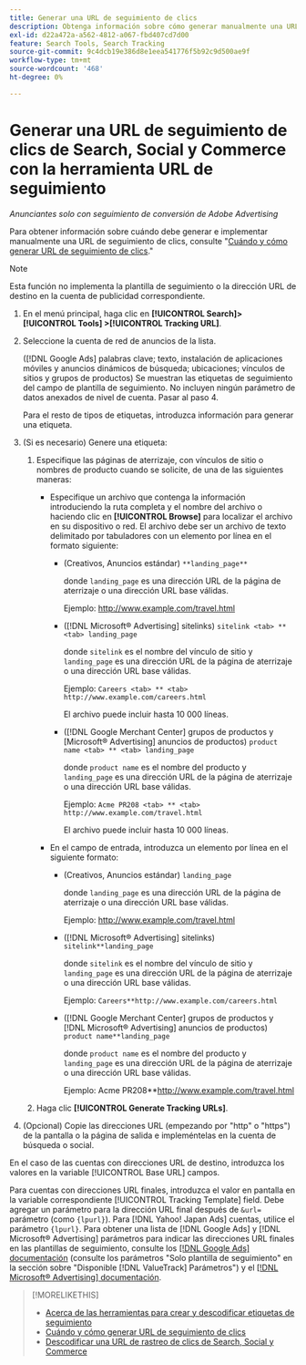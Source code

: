 ```yaml
---
title: Generar una URL de seguimiento de clics
description: Obtenga información sobre cómo generar manualmente una URL de seguimiento de clics de Search, Social y Commerce.
exl-id: d22a472a-a562-4812-a067-fbd407cd7d00
feature: Search Tools, Search Tracking
source-git-commit: 9c4dcb19e386d8e1eea541776f5b92c9d500ae9f
workflow-type: tm+mt
source-wordcount: '468'
ht-degree: 0%

---
```


# Generar una URL de seguimiento de clics de Search, Social y Commerce con la herramienta URL de seguimiento

*Anunciantes solo con seguimiento de conversión de Adobe Advertising*

Para obtener información sobre cuándo debe generar e implementar manualmente una URL de seguimiento de clics, consulte &quot;[Cuándo y cómo generar URL de seguimiento de clics](/help/search-social-commerce/tracking/click-tracking-ways-to-generate.md).&quot;

>[!NOTE]
>
>Esta función no implementa la plantilla de seguimiento o la dirección URL de destino en la cuenta de publicidad correspondiente.

1. En el menú principal, haga clic en **[!UICONTROL Search]> [!UICONTROL Tools] >[!UICONTROL Tracking URL]**.

1. Seleccione la cuenta de red de anuncios de la lista.

   ([!DNL Google Ads] palabras clave; texto, instalación de aplicaciones móviles y anuncios dinámicos de búsqueda; ubicaciones; vínculos de sitios y grupos de productos) Se muestran las etiquetas de seguimiento del campo de plantilla de seguimiento. No incluyen ningún parámetro de datos anexados de nivel de cuenta. Pasar al paso 4.

   Para el resto de tipos de etiquetas, introduzca información para generar una etiqueta.

1. (Si es necesario) Genere una etiqueta:

   1. Especifique las páginas de aterrizaje, con vínculos de sitio o nombres de producto cuando se solicite, de una de las siguientes maneras:

      * Especifique un archivo que contenga la información introduciendo la ruta completa y el nombre del archivo o haciendo clic en **[!UICONTROL Browse]** para localizar el archivo en su dispositivo o red. El archivo debe ser un archivo de texto delimitado por tabuladores con un elemento por línea en el formato siguiente:

         * (Creativos, Anuncios estándar) `**landing_page**`

           donde `landing_page` es una dirección URL de la página de aterrizaje o una dirección URL base válidas.

           Ejemplo: http://www.example.com/travel.html

         * ([!DNL Microsoft® Advertising] sitelinks) `sitelink <tab> ** <tab> landing_page`

           donde `sitelink` es el nombre del vínculo de sitio y `landing_page` es una dirección URL de la página de aterrizaje o una dirección URL base válidas.

           Ejemplo: `Careers <tab> ** <tab> http://www.example.com/careers.html`

           El archivo puede incluir hasta 10 000 líneas.

         * ([!DNL Google Merchant Center] grupos de productos y [Microsoft® Advertising] anuncios de productos) `product name <tab> ** <tab> landing_page`

           donde `product name` es el nombre del producto y `landing_page` es una dirección URL de la página de aterrizaje o una dirección URL base válidas.

           Ejemplo: `Acme PR208 <tab> ** <tab> http://www.example.com/travel.html`

           El archivo puede incluir hasta 10 000 líneas.

      * En el campo de entrada, introduzca un elemento por línea en el siguiente formato:

         * (Creativos, Anuncios estándar) `landing_page`

           donde `landing_page` es una dirección URL de la página de aterrizaje o una dirección URL base válidas.

           Ejemplo: http://www.example.com/travel.html

         * ([!DNL Microsoft® Advertising] sitelinks) `sitelink**landing_page`

           donde `sitelink` es el nombre del vínculo de sitio y `landing_page` es una dirección URL de la página de aterrizaje o una dirección URL base válidas.

           Ejemplo: `Careers**http://www.example.com/careers.html`

         * ([!DNL Google Merchant Center] grupos de productos y [!DNL Microsoft® Advertising] anuncios de productos) `product name**landing_page`

           donde `product name` es el nombre del producto y `landing_page` es una dirección URL de la página de aterrizaje o una dirección URL base válidas.

           Ejemplo: Acme PR208**http://www.example.com/travel.html

   1. Haga clic **[!UICONTROL Generate Tracking URLs]**.

1. (Opcional) Copie las direcciones URL (empezando por &quot;http&quot; o &quot;https&quot;) de la pantalla o la página de salida e impleméntelas en la cuenta de búsqueda o social.

En el caso de las cuentas con direcciones URL de destino, introduzca los valores en la variable [!UICONTROL Base URL] campos.

Para cuentas con direcciones URL finales, introduzca el valor en pantalla en la variable correspondiente [!UICONTROL Tracking Template] field. Debe agregar un parámetro para la dirección URL final después de `&url=` parámetro (como `{lpurl}`). Para [!DNL Yahoo! Japan Ads] cuentas, utilice el parámetro `{lpurl}`. Para obtener una lista de [!DNL Google Ads] y [!DNL Microsoft® Advertising] parámetros para indicar las direcciones URL finales en las plantillas de seguimiento, consulte los [[!DNL Google Ads] documentación](https://support.google.com/google-ads/answer/6305348) (consulte los parámetros &quot;Solo plantilla de seguimiento&quot; en la sección sobre &quot;Disponible [!DNL ValueTrack] Parámetros&quot;) y el [[!DNL Microsoft® Advertising] documentación](https://help.ads.microsoft.com/#apex/3/en/56799/2).

>[!MORELIKETHIS]
>
>* [Acerca de las herramientas para crear y descodificar etiquetas de seguimiento](tracking-tools-about.md)
>* [Cuándo y cómo generar URL de seguimiento de clics](/help/search-social-commerce/tracking/click-tracking-ways-to-generate.md)
>* [Descodificar una URL de rastreo de clics de Search, Social y Commerce](click-tracking-url-decode.md)
